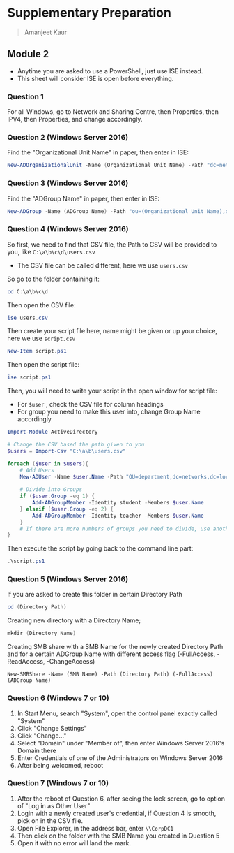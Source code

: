 # Supplementary Preparation 

>Amanjeet Kaur

## Module 2

* Anytime you are asked to use a PowerShell, just use ISE instead.
* This sheet will consider ISE is open before everything.

### Question 1

For all Windows, go to Network and Sharing Centre, then Properties, then IPV4, then Properties, and change accordingly.

### Question 2 (Windows Server 2016)

Find the "Organizational Unit Name" in paper, then enter in ISE:

```powershell
New-ADOrganizationalUnit -Name (Organizational Unit Name) -Path "dc=networks,dc=local"
```

### Question 3 (Windows Server 2016)

Find the "ADGroup Name" in paper, then enter in ISE:

```powershell
New-ADGroup -Name (ADGroup Name) -Path "ou=(Organizational Unit Name),dc=networks,dc=local" -GroupScope Global
```

### Question 4 (Windows Server 2016)

So first, we need to find that CSV file, the Path to CSV will be provided to you, like ```C:\a\b\c\d\users.csv```    

* The CSV file can be called different, here we use ```users.csv```

So go to the folder containing it:

```powershell
cd C:\a\b\c\d
```

Then open the CSV file:

```powershell
ise users.csv
```

Then create your script file here, name might be given or up your choice, here we use ```script.csv```

```powershell
New-Item script.ps1
```

Then open the script file:

```powershell
ise script.ps1
```

Then, you will need to write your script in the open window for script file:

* For ```$user``` , check the CSV file for column headings
* For group you need to make this user into, change Group Name accordingly

```powershell
Import-Module ActiveDirectory

# Change the CSV based the path given to you
$users = Import-Csv "C:\a\b\users.csv" 

foreach ($user in $users){
	# Add Users
	New-ADUser -Name $user.Name -Path "OU=department,dc=networks,dc=local" -UserPrincipalName $user.UPN -GivenName $user.FirstName -Surname $user.SurName -AccountPassword (ConvertTo-SecureString -AsPlainText $user.Password -Force) -Enabled 1
    
    # Divide into Groups
    if ($user.Group -eq 1) {
        Add-ADGroupMember -Identity student -Members $user.Name
    } elseif ($user.Group -eq 2) {
        Add-ADGroupMember -Identity teacher -Members $user.Name
    }
    # If there are more numbers of groups you need to divide, use another elseif.
}
```

Then execute the script by going back to the command line part:

```powershell
.\script.ps1
```

### Question 5 (Windows Server 2016)

If you are asked to create this folder in certain Directory Path

```powershell
cd (Directory Path)
```

Creating new directory with a Directory Name;

```powershell
mkdir (Directory Name)
```

Creating SMB share with a SMB Name for the newly created Directory Path and for a certain ADGroup Name with different access flag (-FullAccess, -ReadAccess, -ChangeAccess)

```power
New-SMBShare -Name (SMB Name) -Path (Directory Path) (-FullAccess) (ADGroup Name)
```

### Question 6 (Windows 7 or 10)

1. In Start Menu, search "System", open the control panel exactly called "System"
2. Click "Change Settings"
3. Click "Change..."
4. Select "Domain" under "Member of", then enter Windows Server 2016's Domain there
5. Enter Credentials of one of the Administrators on Windows Server 2016
6. After being welcomed, reboot

### Question 7 (Windows 7 or 10)

1. After the reboot of Question 6, after seeing the lock screen, go to option of "Log in as Other User"
2. Login with a newly created user's credential, if Question 4 is smooth, pick on in the CSV file.
3. Open File Explorer, in the address bar, enter ```\\CorpDC1```
4. Then click on the folder with the SMB Name you created in Question 5
5. Open it with no error will land the mark.



